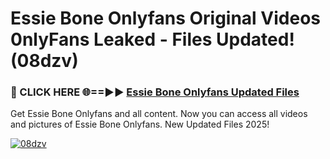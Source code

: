 # Essie Bone Onlyfans Original Videos 0nlyFans Leaked - Files Updated! (08dzv)

<h3>🔴 CLICK HERE 🌐==►► <a href="https://tinyurl.com/ehrbuxhb" rel="nofollow">Essie Bone Onlyfans Updated Files</a></h3>

Get Essie Bone Onlyfans and all content. Now you can access all videos and pictures of Essie Bone Onlyfans. New Updated Files 2025!

[![08dzv](https://i.imgur.com/lVYEuWS.gif)](https://tinyurl.com/ehrbuxhb)

